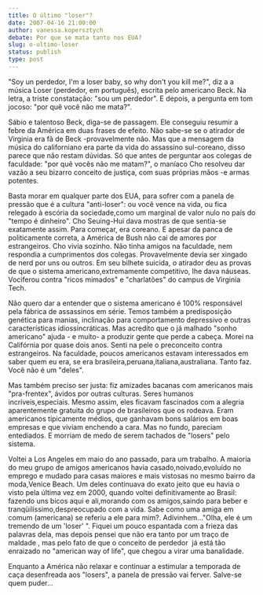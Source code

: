 ```yaml
---
title: O último "loser"?
date: 2007-04-16 21:00:00
author: vanessa.kopersztych
debate: Por que se mata tanto nos EUA?
slug: o-ultimo-loser
status: publish 
type: post
---
```


"Soy un perdedor, I'm a loser baby, so why don't you kill me?", diz a a música Loser (perdedor, em português), escrita pelo americano Beck. Na letra, a triste constatação: "sou um perdedor". E depois, a pergunta em tom jocoso: "por quê você não me mata?".


  
Sábio e talentoso Beck, diga-se de passagem. Ele conseguiu resumir a febre da América em duas frases de efeito. Não sabe-se se o atirador de Virginia era fã de Beck -provavelmente não. Mas que a mensagem da música do californiano era parte da vida do assassino sul-coreano, disso parece que não restam dúvidas. Só que antes de perguntar aos colegas de faculdade: "por quê vocês não me matam?", o maníaco Cho resolveu dar vazão a seu bizarro conceito de justiça, com suas próprias mãos -e armas potentes.


Basta morar em qualquer parte dos EUA, para sofrer com a panela de pressão que é a cultura "anti-loser": ou você vence na vida, ou fica relegado à escória da sociedade,como um marginal de valor nulo no país do "tempo é dinheiro". Cho Seuing-Hui dava mostras de que sentia-se exatamente assim. Para começar, era coreano. E apesar da panca de politicamente correta, a América de Bush não cai de amores por estrangeiros. Cho vivia sozinho. Não tinha amigos na faculdade, nem respondia a cumprimentos dos colegas. Provavelmente devia ser xingado de nerd por uns ou outros. Em seu bilhete suicida, o atirador deu as provas de que o sistema americano,extremamente competitivo, lhe dava náuseas. Vociferou contra "ricos mimados" e "charlatões" do campus de Virginia Tech.


Não quero dar a entender que o sistema americano é 100% responsável pela fábrica de assassinos em série. Temos também a predisposição genética para manias, inclinação para comportamento depressivo e outras características idiossincráticas. Mas acredito que o já malhado "sonho americano" ajuda - e muito- a produzir gente que perde a cabeça. Morei na Califórnia por quase dois anos. Senti na pele o preconceito contra estrangeiros. Na faculdade, poucos americanos estavam interessados em saber quem eu era, se era brasileira,peruana,italiana,australiana. Tanto faz. Você não é um "deles". 


Mas também preciso ser justa: fiz amizades bacanas com americanos mais "pra-frentex", ávidos por outras culturas. Seres humanos incríveis,especiais. Mesmo assim, eles ficavam fascinados com a alegria aparentemente gratuita do grupo de brasileiros que os rodeava. Eram americanos tipicamente médios, que ganhavam bons salários em boas empresas e que viviam enchendo a cara. Mas no fundo, pareciam entediados. E morriam de medo de serem tachados de "losers" pelo sistema. 


Voltei a Los Angeles em maio do ano passado, para um trabalho. A maioria do meu grupo de amigos americanos havia casado,noivado,evoluído no emprego e mudado para casas maiores e mais vistosas no mesmo bairro da moda,Venice Beach. Um deles continuava do exato jeito que eu havia o visto pela última vez em 2000, quando voltei definitivamente ao Brasil: fazendo uns bicos aqui e ali,morando com os amigos,saindo para beber e tranqüilíssimo,despreocupado com a vida. Sabe como uma amiga em comum (americana) se referiu a ele para mim?. Adivinhem..."Olha, ele é um tremendo de um 'loser' ". Fiquei um pouco espantada com a frieza das palavras dela, mas depois pensei que não era tanto por um traço de maldade , mas pelo fato de que o conceito de perdedor  já está tão enraizado no "american way of life", que chegou a virar uma banalidade.  



Enquanto a América não relaxar e continuar a estimular a temporada de caça desenfreada aos "losers", a panela de pressão vai ferver. Salve-se quem puder...


